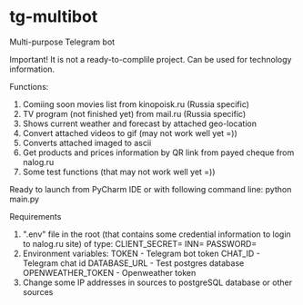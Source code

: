 # tg-multibot
Multi-purpose Telegram bot

Important! It is not a ready-to-complile project. Can be used for technology information.

Functions:
1. Comiing soon movies list from kinopoisk.ru (Russia specific)
2. TV program (not finished yet) from mail.ru (Russia specific)
3. Shows current weather and forecast by attached geo-location
4. Convert attached videos to gif (may not work well yet =))
6. Converts attached imaged to ascii
7. Get products and prices information by QR link from payed cheque from nalog.ru
8. Some test functions (that may not work well yet =))

Ready to launch from PyCharm IDE or with following command line:
python main.py


Requirements
1. ".env" file in the root (that contains some credential information to login to nalog.ru site) of type:
CLIENT_SECRET=
INN=
PASSWORD=
2. Environment variables:
TOKEN - Telegram bot token
CHAT_ID - Telegram chat id
DATABASE_URL - Test postgres database
OPENWEATHER_TOKEN - Openweather token
3. Change some IP addresses in sources to postgreSQL database or other sources
